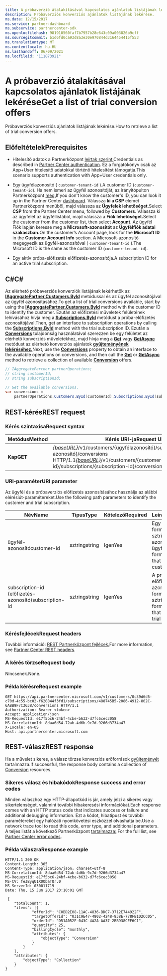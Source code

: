 ```yaml
---
title: A próbaverzió átalakításával kapcsolatos ajánlatok listájának lekérése
description: Próbaverziós konverziós ajánlatok listájának lekérése.
ms.date: 12/15/2017
ms.service: partner-dashboard
ms.subservice: partnercenter-sdk
ms.openlocfilehash: 981910560faf7b7957b28e643c09a003826b9cff
ms.sourcegitcommit: b1d6fd0ca93d8a3e30e970844d3164454415f553
ms.translationtype: MT
ms.contentlocale: hu-HU
ms.lasthandoff: 06/09/2021
ms.locfileid: "111873921"
---
```

# <a name="get-a-list-of-trial-conversion-offers"></a><span data-ttu-id="b2808-103">A próbaverzió átalakításával kapcsolatos ajánlatok listájának lekérése</span><span class="sxs-lookup"><span data-stu-id="b2808-103">Get a list of trial conversion offers</span></span>

<span data-ttu-id="b2808-104">Próbaverziós konverziós ajánlatok listájának lekérése.</span><span class="sxs-lookup"><span data-stu-id="b2808-104">How to retrieve a list of trial conversion offers.</span></span>

## <a name="prerequisites"></a><span data-ttu-id="b2808-105">Előfeltételek</span><span class="sxs-lookup"><span data-stu-id="b2808-105">Prerequisites</span></span>

- <span data-ttu-id="b2808-106">Hitelesítő adatok a Partnerközpont [leírtak szerint.](partner-center-authentication.md)</span><span class="sxs-lookup"><span data-stu-id="b2808-106">Credentials as described in [Partner Center authentication](partner-center-authentication.md).</span></span> <span data-ttu-id="b2808-107">Ez a forgatókönyv csak az App+User hitelesítő adatokkal történő hitelesítést támogatja.</span><span class="sxs-lookup"><span data-stu-id="b2808-107">This scenario supports authentication with App+User credentials only.</span></span>

- <span data-ttu-id="b2808-108">Egy ügyfélazonosító ( `customer-tenant-id` ).</span><span class="sxs-lookup"><span data-stu-id="b2808-108">A customer ID (`customer-tenant-id`).</span></span> <span data-ttu-id="b2808-109">Ha nem ismeri az ügyfél azonosítóját, az irányítópulton Partnerközpont [meg.](https://partner.microsoft.com/dashboard)</span><span class="sxs-lookup"><span data-stu-id="b2808-109">If you don't know the customer's ID, you can look it up in the Partner Center [dashboard](https://partner.microsoft.com/dashboard).</span></span> <span data-ttu-id="b2808-110">Válassza **ki a CSP** elemet Partnerközpont menüből, majd válassza az **Ügyfelek lehetőséget.**</span><span class="sxs-lookup"><span data-stu-id="b2808-110">Select **CSP** from the Partner Center menu, followed by **Customers**.</span></span> <span data-ttu-id="b2808-111">Válassza ki az ügyfelet az ügyféllistából, majd válassza a **Fiók lehetőséget.**</span><span class="sxs-lookup"><span data-stu-id="b2808-111">Select the customer from the customer list, then select **Account**.</span></span> <span data-ttu-id="b2808-112">Az ügyfél Fiók lapján keresse meg a **Microsoft-azonosítót** az **Ügyfélfiók adatai szakaszban.**</span><span class="sxs-lookup"><span data-stu-id="b2808-112">On the customer’s Account page, look for the **Microsoft ID** in the **Customer Account Info** section.</span></span> <span data-ttu-id="b2808-113">A Microsoft-azonosító megegyezik az ügyfél-azonosítóval ( `customer-tenant-id` ).</span><span class="sxs-lookup"><span data-stu-id="b2808-113">The Microsoft ID is the same as the customer ID  (`customer-tenant-id`).</span></span>

- <span data-ttu-id="b2808-114">Egy aktív próba-előfizetés előfizetés-azonosítója.</span><span class="sxs-lookup"><span data-stu-id="b2808-114">A subscription ID for an active trial subscription.</span></span>

## <a name="c"></a><span data-ttu-id="b2808-115">C\#</span><span class="sxs-lookup"><span data-stu-id="b2808-115">C\#</span></span>

<span data-ttu-id="b2808-116">Az elérhető próbaverziós konverziók listájának lekérhetők az [**IAggregatePartner.Customers.ById**](/dotnet/api/microsoft.store.partnercenter.customers.icustomercollection.byid) metódussal és az ügyfél azonosítójával az ügyfél azonosításához.</span><span class="sxs-lookup"><span data-stu-id="b2808-116">To get a list of trial conversions available, start by using the [**IAggregatePartner.Customers.ById**](/dotnet/api/microsoft.store.partnercenter.customers.icustomercollection.byid) method with the customer ID to identify the customer.</span></span> <span data-ttu-id="b2808-117">Ezután az előfizetési műveletek felületének lehívásához hívja meg a [**Subscriptions.ById**](/dotnet/api/microsoft.store.partnercenter.customerusers.icustomerusercollection.byid) metódust a próba-előfizetés azonosítójával.</span><span class="sxs-lookup"><span data-stu-id="b2808-117">Then, get an interface to subscription operations by calling the [**Subscriptions.ById**](/dotnet/api/microsoft.store.partnercenter.customerusers.icustomerusercollection.byid) method with the trial subscription ID.</span></span> <span data-ttu-id="b2808-118">Ezután a [**Conversions**](/dotnet/api/microsoft.store.partnercenter.subscriptions.isubscription.conversions) tulajdonság használatával szerezzen be egy felületet az elérhető konverziós műveletekhez, majd hívja meg a [**Get**](/dotnet/api/microsoft.store.partnercenter.subscriptions.isubscriptionconversioncollection.get) vagy [**GetAsync**](/dotnet/api/microsoft.store.partnercenter.subscriptions.isubscriptionconversioncollection.getasync) metódust az elérhető konverziós ajánlatok [**gyűjteményének lekéréséhez.**](/dotnet/api/microsoft.store.partnercenter.models.subscriptions.conversion)</span><span class="sxs-lookup"><span data-stu-id="b2808-118">Next, use the [**Conversions**](/dotnet/api/microsoft.store.partnercenter.subscriptions.isubscription.conversions) property to obtain an interface to the available operations on conversions, and then call the [**Get**](/dotnet/api/microsoft.store.partnercenter.subscriptions.isubscriptionconversioncollection.get) or [**GetAsync**](/dotnet/api/microsoft.store.partnercenter.subscriptions.isubscriptionconversioncollection.getasync) method to retrieve a collection of available [**Conversion**](/dotnet/api/microsoft.store.partnercenter.models.subscriptions.conversion) offers.</span></span>

``` csharp
// IAggregatePartner partnerOperations;
// string customerId;
// string subscriptionId;

// Get the available conversions.
var conversions =
    partnerOperations.Customers.ById(customerId).Subscriptions.ById(subscriptionId).Conversions.Get();
```

## <a name="rest-request"></a><span data-ttu-id="b2808-119">REST-kérés</span><span class="sxs-lookup"><span data-stu-id="b2808-119">REST request</span></span>

### <a name="request-syntax"></a><span data-ttu-id="b2808-120">Kérés szintaxisa</span><span class="sxs-lookup"><span data-stu-id="b2808-120">Request syntax</span></span>

| <span data-ttu-id="b2808-121">Metódus</span><span class="sxs-lookup"><span data-stu-id="b2808-121">Method</span></span>  | <span data-ttu-id="b2808-122">Kérés URI-ja</span><span class="sxs-lookup"><span data-stu-id="b2808-122">Request URI</span></span>                                                                                                                 |
|---------|-----------------------------------------------------------------------------------------------------------------------------|
| <span data-ttu-id="b2808-123">**Kap**</span><span class="sxs-lookup"><span data-stu-id="b2808-123">**GET**</span></span> | <span data-ttu-id="b2808-124">[*{baseURL}*](partner-center-rest-urls.md)/v1/customers/{ügyfélazonosító}/subscriptions/{előfizetés-azonosító}/conversions HTTP/1.1</span><span class="sxs-lookup"><span data-stu-id="b2808-124">[*{baseURL}*](partner-center-rest-urls.md)/v1/customers/{customer-id}/subscriptions/{subscription-id}/conversions HTTP/1.1</span></span> |

### <a name="uri-parameter"></a><span data-ttu-id="b2808-125">URI-paraméter</span><span class="sxs-lookup"><span data-stu-id="b2808-125">URI parameter</span></span>

<span data-ttu-id="b2808-126">Az ügyfél és a próbaverziós előfizetés azonosításához használja az alábbi elérésiút-paramétereket.</span><span class="sxs-lookup"><span data-stu-id="b2808-126">Use the following path parameters to identify the customer and trial subscription.</span></span>

| <span data-ttu-id="b2808-127">Név</span><span class="sxs-lookup"><span data-stu-id="b2808-127">Name</span></span>            | <span data-ttu-id="b2808-128">Típus</span><span class="sxs-lookup"><span data-stu-id="b2808-128">Type</span></span>   | <span data-ttu-id="b2808-129">Kötelező</span><span class="sxs-lookup"><span data-stu-id="b2808-129">Required</span></span> | <span data-ttu-id="b2808-130">Leírás</span><span class="sxs-lookup"><span data-stu-id="b2808-130">Description</span></span>                                                     |
|-----------------|--------|----------|-----------------------------------------------------------------|
| <span data-ttu-id="b2808-131">ügyfél-azonosító</span><span class="sxs-lookup"><span data-stu-id="b2808-131">customer-id</span></span>     | <span data-ttu-id="b2808-132">sztring</span><span class="sxs-lookup"><span data-stu-id="b2808-132">string</span></span> | <span data-ttu-id="b2808-133">Igen</span><span class="sxs-lookup"><span data-stu-id="b2808-133">Yes</span></span>      | <span data-ttu-id="b2808-134">Egy GUID formátumú sztring, amely azonosítja az ügyfelet.</span><span class="sxs-lookup"><span data-stu-id="b2808-134">A GUID formatted string that identifies the customer.</span></span>           |
| <span data-ttu-id="b2808-135">subscription-id (előfizetés-azonosító)</span><span class="sxs-lookup"><span data-stu-id="b2808-135">subscription-id</span></span> | <span data-ttu-id="b2808-136">sztring</span><span class="sxs-lookup"><span data-stu-id="b2808-136">string</span></span> | <span data-ttu-id="b2808-137">Igen</span><span class="sxs-lookup"><span data-stu-id="b2808-137">Yes</span></span>      | <span data-ttu-id="b2808-138">A próba-előfizetést azonosító GUID formátumú sztring.</span><span class="sxs-lookup"><span data-stu-id="b2808-138">A GUID formatted string that identifies the trial subscription.</span></span> |

### <a name="request-headers"></a><span data-ttu-id="b2808-139">Kérésfejlécek</span><span class="sxs-lookup"><span data-stu-id="b2808-139">Request headers</span></span>

<span data-ttu-id="b2808-140">További információ: [REST Partnerközpont fejlécek.](headers.md)</span><span class="sxs-lookup"><span data-stu-id="b2808-140">For more information, see [Partner Center REST headers](headers.md).</span></span>

### <a name="request-body"></a><span data-ttu-id="b2808-141">A kérés törzse</span><span class="sxs-lookup"><span data-stu-id="b2808-141">Request body</span></span>

<span data-ttu-id="b2808-142">Nincsenek.</span><span class="sxs-lookup"><span data-stu-id="b2808-142">None.</span></span>

### <a name="request-example"></a><span data-ttu-id="b2808-143">Példa kérésre</span><span class="sxs-lookup"><span data-stu-id="b2808-143">Request example</span></span>

```http
GET https://api.partnercenter.microsoft.com/v1/customers/0c39d6d5-c70d-4c55-bc02-f620844f3fd1/subscriptions/488745B5-2086-4912-802C-6ABB9F7C3638/conversions HTTP/1.1
Authorization: Bearer <token>
Accept: application/json
MS-RequestId: e17f5bc6-24bf-4cbe-b632-d7fc6cec3058
MS-CorrelationId: 8daa6d54-72ab-4d6b-9c7d-9266d3734a47
X-Locale: en-US
Host: api.partnercenter.microsoft.com
```

## <a name="rest-response"></a><span data-ttu-id="b2808-144">REST-válasz</span><span class="sxs-lookup"><span data-stu-id="b2808-144">REST response</span></span>

<span data-ttu-id="b2808-145">Ha a művelet sikeres, a válasz törzse konverziós erőforrások [gyűjteményét](conversions-resources.md#conversionresult) tartalmazza.</span><span class="sxs-lookup"><span data-stu-id="b2808-145">If successful, the response body contains a collection of [Conversion](conversions-resources.md#conversionresult) resources.</span></span>

### <a name="response-success-and-error-codes"></a><span data-ttu-id="b2808-146">Sikeres válasz és hibakódok</span><span class="sxs-lookup"><span data-stu-id="b2808-146">Response success and error codes</span></span>

<span data-ttu-id="b2808-147">Minden válaszhoz egy HTTP-állapotkód is jár, amely jelzi a sikeres vagy sikertelenséget, valamint további hibakeresési információkat.</span><span class="sxs-lookup"><span data-stu-id="b2808-147">Each response comes with an HTTP status code that indicates success or failure and additional debugging information.</span></span> <span data-ttu-id="b2808-148">Ezt a kódot, hibatípust és további paramétereket egy hálózati nyomkövetési eszközzel olvashatja be.</span><span class="sxs-lookup"><span data-stu-id="b2808-148">Use a network trace tool to read this code, error type, and additional parameters.</span></span> <span data-ttu-id="b2808-149">A teljes listát a következő Partnerközpont [tartalmazza:](error-codes.md).</span><span class="sxs-lookup"><span data-stu-id="b2808-149">For the full list, see [Partner Center error codes](error-codes.md).</span></span>

### <a name="response-example"></a><span data-ttu-id="b2808-150">Példa válaszra</span><span class="sxs-lookup"><span data-stu-id="b2808-150">Response example</span></span>

```http
HTTP/1.1 200 OK
Content-Length: 305
Content-Type: application/json; charset=utf-8
MS-CorrelationId: 8daa6d54-72ab-4d6b-9c7d-9266d3734a47
MS-RequestId: e17f5bc6-24bf-4cbe-b632-d7fc6cec3058
MS-CV: feJByqU1X0ObaTQr.0
MS-ServerId: 030011719
Date: Thu, 15 Jun 2017 23:10:01 GMT

 {
    "totalCount": 1,
    "items": [{
            "offerId": "C0BD2E08-11AC-4836-BDC7-3712E744922F",
            "targetOfferId": "031C9E47-4802-4248-838E-778FB1D2CC05",
            "orderId": "D51A052E-043C-4A2A-AA37-2BB938CEF6C1",
            "quantity": 25,
            "billingCycle": "monthly",
            "attributes": {
                "objectType": "Conversion"
            }
        }
    ],
    "attributes": {
        "objectType": "Collection"
    }
}
```
